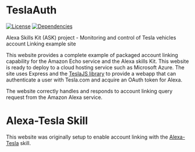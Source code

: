 # TeslaAuth
[![License](https://img.shields.io/npm/l/teslaauth.svg)](https://github.com/mseminatore/TeslaAuth/blob/master/LICENSE)
[![Dependencies](https://david-dm.org/mseminatore/TeslaAuth.svg)](https://david-dm.org/mseminatore/TeslaAuth)

Alexa Skills Kit (ASK) project - Monitoring and control of Tesla vehicles account Linking example site

This website provides a complete example of packaged account linking capability for the Amazon Echo service 
and the Alexa skills Kit.  This website is ready to deploy to a cloud hosting service such as Microsoft
Azure.  The site uses Express and the [TeslaJS library](https://github.com/mseminatore/TeslaJS) 
to provide a webapp that can authenticate a user with Tesla.com and acquire an OAuth token for Alexa.

The website correctly handles and responds to account linking query request from the Amazon Alexa service.

# Alexa-Tesla Skill

This website was originally setup to enable account linking with the 
[Alexa-Tesla](https://github.com/mseminatore/alexa-tesla) skill.

